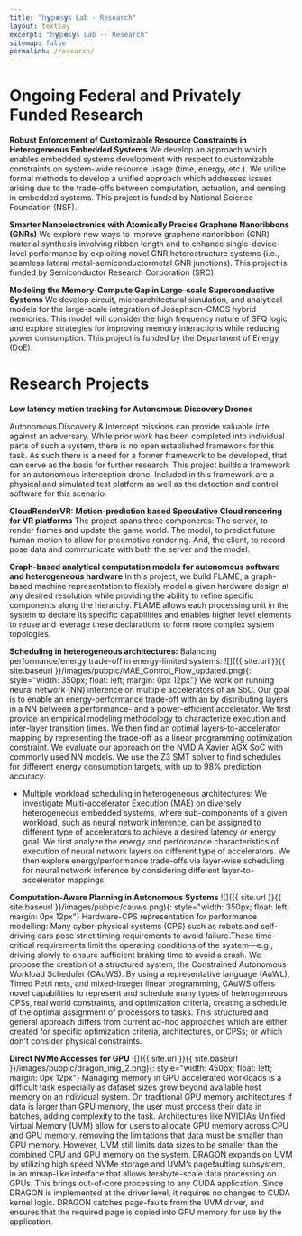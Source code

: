 ```yaml
---
title: "𝕙𝘆𝕡𝗲𝕤𝘆𝕤 Lab - Research"
layout: textlay
excerpt: "𝕙𝘆𝕡𝗲𝕤𝘆𝕤 Lab -- Research"
sitemap: false
permalink: /research/
---
```


# Ongoing Federal and Privately Funded Research 
**Robust Enforcement of Customizable Resource Constraints in Heterogeneous Embedded Systems**
We develop an approach which enables embedded systems development with respect to customizable constraints on system-wide resource usage (time, energy, etc.). We utilize formal methods to develop a unified approach which addresses issues arising due to the trade-offs between computation, actuation, and sensing in embedded systems. This project is funded by National Science Foundation (NSF). 

**Smarter Nanoelectronics with Atomically Precise Graphene Nanoribbons (GNRs)**
We explore new ways to improve graphene nanoribbon (GNR) material synthesis involving ribbon length and to enhance single-device-level performance by exploiting novel GNR heterostructure systems (i.e., seamless lateral metal-semiconductormetal
GNR junctions). This project is funded by Semiconductor Research Corporation (SRC).

**Modeling the Memory-Compute Gap in Large-scale Superconductive Systems**
We develop circuit, microarchitectural simulation, and analytical models for the large-scale integration of Josephson-CMOS hybrid memories. This model will consider the high frequency nature of SFQ logic and explore strategies for improving memory interactions while reducing power consumption. This project is funded by the Department of Energy (DoE).


# Research Projects

**Low latency motion tracking for Autonomous Discovery Drones**

Autonomous Discovery & Intercept missions can provide valuable intel against an adversary. While prior work has been completed into individual parts of such a system, there is no open established framework for this task. As such there is a need for a former framework to be developed, that can serve as the basis for further research. This project builds a framework for an autonomous interception drone. Included in this framework are a physical and simulated test platform as well as the detection and control software for this scenario.

**CloudRenderVR: Motion-prediction based Speculative Cloud rendering for VR platforms**
The project spans three components: The server, to render frames and update the game world. The model, to predict future human motion to allow for preemptive rendering. And, the client, to record pose data and communicate with both the server and the model.  

**Graph-based analytical computation models for autonomous software and heterogeneous hardware**
In this project, we build FLAME, a graph-based machine representation to flexibly model a given hardware design at any desired resolution while providing the ability to refine specific components along the hierarchy. FLAME allows each processing unit in the system to declare its specific capabilities and enables higher level elements to reuse and leverage these declarations to form more complex system topologies.

**Scheduling in heterogeneous architectures:**
Balancing performance/energy trade-off in energy-limited systems: 
![]({{ site.url }}{{ site.baseurl }}/images/pubpic/MAE_Control_Flow_updated.png){: style="width: 350px; float: left; margin: 0px  12px"}
We work on running neural network (NN) inference on multiple accelerators of an SoC. Our goal is to enable an energy-performance trade-off with an by distributing layers in a NN between a performance- and a power-efficient accelerator. We first provide an empirical modeling methodology to characterize execution and inter-layer transition times. We then find an optimal layers-to-accelerator mapping by representing the trade-off as a linear programming optimization constraint. We evaluate our approach on the NVIDIA Xavier AGX SoC with commonly used NN models. We use the Z3 SMT solver to find schedules for different energy consumption targets, with up to 98% prediction accuracy.

* Multiple workload scheduling in heterogeneous architectures: We investigate Multi-accelerator Execution (MAE) on diversely heterogeneous embedded systems, where sub-components of a given workload, such as neural network inference, can be assigned to different type of accelerators to achieve a desired latency or energy goal. We first analyze the energy and performance characteristics of execution of neural network layers on different type of accelerators. We then explore energy/performance trade-offs via layer-wise scheduling for neural network inference by considering different layer-to-accelerator mappings.


**Computation-Aware Planning in Autonomous Systems**
![]({{ site.url }}{{ site.baseurl }}/images/pubpic/cauws.png){: style="width: 350px; float: left; margin: 0px  12px"} Hardware-CPS representation for performance modelling: Many cyber-physical systems (CPS) such as robots and self-driving cars pose strict timing requirements to avoid failure.These time-critical requirements limit the operating conditions of the system—e.g., driving slowly to ensure sufficient braking time to avoid a crash. We propose the creation of a structured system, the Constrained Autonomous Workload Scheduler (CAuWS). By using a representative language (AuWL), Timed Petri nets, and mixed-integer linear programming, CAuWS offers novel capabilities to represent and schedule many types of heterogeneous CPSs, real world constraints, and optimization criteria, creating a schedule of the optimal assignment of processors to tasks. This structured and general approach differs from current ad-hoc approaches which are either created for specific optimization criteria, architectures, or CPSs; or which don't consider physical constraints.

**Direct NVMe Accesses for GPU**
![]({{ site.url }}{{ site.baseurl }}/images/pubpic/dragon_img_2.png){: style="width: 450px; float: left; margin: 0px  12px"} Managing memory in GPU accelerated workloads is a difficult task especially as dataset sizes grow beyond available host memory on an  ndividual system. On traditional GPU memory architectures if data is larger than GPU memory, the user must process their data in batches, adding complexity to the task. Architectures like NVIDIA’s Unified Virtual Memory (UVM) allow for users to allocate GPU memory across CPU and GPU memory, removing the limitations that data must be smaller than GPU memory. However, UVM still limits data sizes to be smaller than the combined CPU and GPU memory on the system. DRAGON expands on UVM by utilizing high speed NVMe storage and UVM’s pagefaulting subsystem, in an mmap-like interface that allows terabyte-scale data processing on GPUs. This brings out-of-core processing to any CUDA application. Since DRAGON is implemented at the driver level, it requires no changes to CUDA kernel logic. DRAGON catches page-faults from the UVM driver, and ensures that the required page is copied into GPU memory for use by the application.







<!-- **Scanning tunneling noise spectroscopy (STNS).** We have developed a novel cryogenic MHz amplifier that allows us to measure not only the average tunneling current, but also its fluctuation! This has many applications: one can detect the fluctuations of the electronic states, peculiar tunneling processes, and shot noise. We have used this instrument to discover charge trapping in the insulating layer of the cuprates, connected to the c-axis mystery, and to measure the doubling of the charge due to Andreev processes to the superfluid in a lead sample.


**Mott physics and high-temperature superconductivity.** Questions of interest include: (i), How does the Mott state collapse upon doping and how is this related to the complex phase diagram of high-temperature superconductors? (ii), What is the strange metal phase seen in correlated electron systems? Is this an exotic long-range entangled state? What is the mechanism of dissipation in that state? (iii), Why is the transition temperature in high-temperature superconductors so high? We have worked on iridates, rhodates, and cuprates.

**Nanofabricated "Smart Tips"**.
![]({{ site.url }}{{ site.baseurl }}/images/respic/SmartTip.png){: style="width: 250px; float: left; margin: 0px  10px"}
One of the  projects back from my job-proposal is to develop nanofabricated STM tips. The idea behind these “smart tips” is to use the technologies that were developed over decades in nanofabrication and make them available for scanning probe by using a nano-device instead of the traditional STM tungsten tip. One gains the flexibility of using different functionalities that are known from the fields of nanofabrication and mesoscopic physics. We are collaborating with the group Simon Groeblacher at TU Delft to realize this concept, benefitting from their unparalleled micro/nano fabrication know how.  A prototype of a smart tip is shown to the left. See publications in Microsyst Nanoeng, Nanotechnology, and PRB.

**Josephson STM.** Josephson STM has the ability to gain insight into spatial variations of the order parameter, or superfluid density. We have managed to, for the first time, use JSTM with atomic resolution on a quantum material.
We have used atomic-resolution Josephson scanning tunneling microscopy to reveal a strongly inhomogeneous superfluid in the iron-based superconductor FeTe0.55Se0.45. The results and their implications are published in Nature.

We also detected and investigated a quite particular YSR state in the same material.

**Ultra-stable SI-STM instrument.**  ![]({{ site.url }}{{ site.baseurl }}/images/respic/STMHead.png){: style="width: 250px; float: right; margin: 0px 10px"}
For SI-STM, having the most stable STM head is key. We have used finite element simulations, good choices in material science, and craftsmanship to build the most stable STM head in the world, to our knowledge. See publication in RSI.


**Strange Metals.** The strange metal phase might be the most mysterious phase of high-temperature superconductors. Here, the electrical resistivity grows linearly with temperature T in large areas of the phase diagram, with a mean free path that diminishes to a fraction of the interatomic distance. T-linear resistivity is often associated with quantum critical points and marginal-Fermi-liquid physics. In strange metals, the mystery seems to go even further: we deal with something that looks like a quantum critical phase over an extended range of the phase diagram instead of cumulating in a point. There exists no consistent theory for strange metals, leading to more adventurous new approaches including the holographic theories that use insights from gravity to explain strange metals (a recent textbook on this was written by our colleagues at Leiden University, Schalm and Zaanen).
We are part of the 'Strange Metal consortium NL' that includes the groups of Hussey, Golden, van Heumen, Zaanen, Schalm, Stoof and Vandoren. 

**Magnetic fluctuations and electron spin resonance.**
![]({{ site.url }}{{ site.baseurl }}/images/respic/SpinFluc.png){: style="width: 70%; float: center; margin: 10px"}

**Twisted bilayer graphene and other material with super-periodicities.**
We have proposed that artificial super-periodicities can lead to improved superconductivity, both because of increased density of states and because of phase space arguments (see image from our SciPost publication below). Perhaps for different reasons, twisted bilayer graphene has been shown to superconduct! We are investigate this material with the groups of Efetov, Baumberger, and van der Molen.

![]({{ site.url }}{{ site.baseurl }}/images/respic/SciPost.png){: style="width: 70%; float: center; margin: 0px"}

### ... and more. -->
